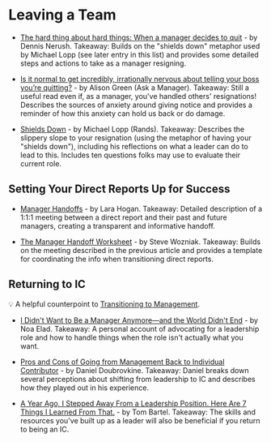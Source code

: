 # Leaving a Team

- [The hard thing about hard things: When a manager decides to quit](https://hackernoon.com/the-hard-thing-about-hard-things-when-a-manager-decides-to-quit-680b031965b1) - by Dennis Nerush. Takeaway: Builds on the "shields down" metaphor used by Michael Lopp (see later entry in this list) and provides some detailed steps and actions to take as a manager resigning.

- [Is it normal to get incredibly, irrationally nervous about telling your boss you’re quitting?](https://slate.com/human-interest/2018/05/is-it-normal-to-get-incredibly-nervous-about-telling-your-boss-youre-quitting.html) - by Alison Green (Ask a Manager). Takeaway: Still a useful read even if, as a manager, you've handled others' resignations! Describes the sources of anxiety around giving notice and provides a reminder of how this anxiety can hold us back or do damage.

- [Shields Down](https://randsinrepose.com/archives/shields-down/) - by Michael Lopp (Rands). Takeaway: Describes the slippery slope to your resignation (using the metaphor of having your "shields down"), including his reflections on what a leader can do to lead to this. Includes ten questions folks may use to evaluate their current role.


## Setting Your Direct Reports Up for Success

- [Manager Handoffs](https://larahogan.me/blog/manager-handoffs/) - by Lara Hogan. Takeaway: Detailed description of a 1:1:1 meeting between a direct report and their past and future managers, creating a transparent and informative handoff. 

- [The Manager Handoff Worksheet](https://medium.com/making-meetup/the-manager-handoff-worksheet-c8acb2c899e6) - by Steve Wozniak. Takeaway: Builds on the meeting described in the previous article and provides a template for coordinating the info when transitioning direct reports.


## Returning to IC

💡 A helpful counterpoint to [Transitioning to Management](https://github.com/LappleApple/awesome-leading-and-managing/blob/master/Transitioning%20to%20Management.md).

- [I Didn't Want to Be a Manager Anymore—and the World Didn't End](https://engineering.gusto.com/i-didnt-want-to-be-a-manager-anymore-and-the-world-didnt-end/) - by Noa Elad. Takeaway: A personal account of advocating for a leadership role and how to handle things when the role isn't actually what you want.

- [Pros and Cons of Going from Management Back to Individual Contributor](https://code.dblock.org/2019/11/17/the-pros-and-cons-of-going-from-management-back-to-ic.html) - by Daniel Doubrovkine. Takeaway: Daniel breaks down several perceptions about shifting from leadership to IC and describes how they played out in his experience.

- [A Year Ago, I Stepped Away From a Leadership Position. Here Are 7 Things I Learned From That.](https://www.tombartel.me/blog/leadership-position-to-individual-contributor-what-i-learned/) - by Tom Bartel. Takeaway: The skills and resources you've built up as a leader will also be beneficial if you return to being an IC.
